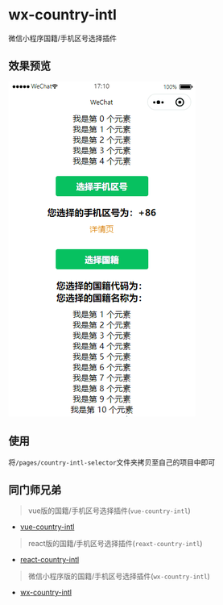 # wx-country-intl
微信小程序国籍/手机区号选择插件
## 效果预览
![效果预览](./images/wx-country-intl.gif '效果预览')
## 使用
将`/pages/country-intl-selector`文件夹拷贝至自己的项目中即可
## 同门师兄弟
>vue版的国籍/手机区号选择插件(`vue-country-intl`)
+ [vue-country-intl](https://github.com/941477276/vue-country-intl)
>react版的国籍/手机区号选择插件(`reaxt-country-intl`)
+ [react-country-intl](https://github.com/941477276/react-country-intl)
>微信小程序版的国籍/手机区号选择插件(`wx-country-intl`)
+ [wx-country-intl](https://github.com/941477276/wx-country-intl)
